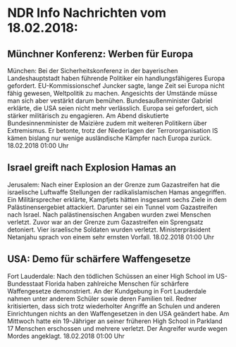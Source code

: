 # NDR Info Nachrichten vom 18.02.2018:


## Münchner Konferenz: Werben für Europa
München: Bei der Sicherheitskonferenz in der bayerischen Landeshauptstadt haben führende Politiker ein handlungsfähigeres Europa gefordert. EU-Kommissionschef Juncker sagte, lange Zeit sei Europa nicht fähig gewesen, Weltpolitik zu machen. Angesichts der Umstände müsse man sich aber vestärkt darum bemühen. Bundesaußenminister Gabriel erklärte, die USA seien nicht mehr verlässlich. Europa sei gefordert, sich stärker militärisch zu engagieren. Am Abend diskutierte Bundesinnenminister de Maizière zudem mit weiteren Politikern über Extremismus. Er betonte, trotz der Niederlagen der Terrororganisation IS kämen bislang nur wenige ausländische Kämpfer nach Europa zurück. 18.02.2018 01:00 Uhr 

## Israel greift nach Explosion Hamas an
Jerusalem: Nach einer Explosion an der Grenze zum Gazastreifen hat die israelische Luftwaffe Stellungen der radikalislamischen Hamas angegriffen. Ein Militärsprecher erklärte, Kampfjets hätten insgesamt sechs Ziele in dem Palästinensergebiet attackiert. Darunter sei ein Tunnel vom Gazastreifen nach Israel. Nach palästinensischen Angaben wurden zwei Menschen verletzt. Zuvor war an der Grenze zum Gazastreifen ein Sprengsatz detoniert. Vier israelische Soldaten wurden verletzt. Ministerpräsident Netanjahu sprach von einem sehr ernsten Vorfall. 18.02.2018 01:00 Uhr 

## USA: Demo für schärfere Waffengesetze
Fort Lauderdale: Nach den tödlichen Schüssen an einer High School im US-Bundesstaat Florida haben zahlreiche Menschen für schärfere Waffengesetze demonstriert. An der Kundgebung in Fort Lauderdale nahmen unter anderem Schüler sowie deren Familien teil. Redner kritisierten, dass sich trotz wiederholter Angriffe an Schulen und anderen Einrichtungen nichts an den Waffengesetzen in den USA geändert habe. Am Mittwoch hatte ein 19-Jähriger an seiner früheren High School in Parkland 17 Menschen erschossen und mehrere verletzt. Der Angreifer wurde wegen Mordes angeklagt. 18.02.2018 01:00 Uhr 

